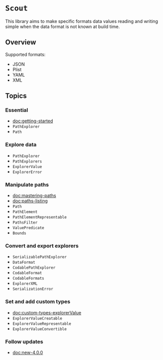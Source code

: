 # ``Scout``

This library aims to make specific formats data values reading and writing simple when the data format is not known at build time.

## Overview

Supported formats:
- JSON
- Plist
- YAML
- XML

## Topics

### Essential
- <doc:getting-started>
- ``PathExplorer``
- ``Path``

### Explore data

- ``PathExplorer``
- ``PathExplorers``
- ``ExplorerValue``
- ``ExplorerError``

### Manipulate paths

- <doc:mastering-paths>
- <doc:paths-listing>
- ``Path``
- ``PathElement``
- ``PathElementRepresentable``
- ``PathsFilter``
- ``ValuePredicate``
- ``Bounds``

### Convert and export explorers

- ``SerializablePathExplorer``
- ``DataFormat``
- ``CodablePathExplorer``
- ``CodableFormat``
- ``CodableFormats``
- ``ExplorerXML``
- ``SerializationError``

### Set and add custom types

- <doc:custom-types-explorerValue>
- ``ExplorerValueCreatable``
- ``ExplorerValueRepresentable``
- ``ExplorerValueConvertible``

### Follow updates
- <doc:new-4.0.0>
